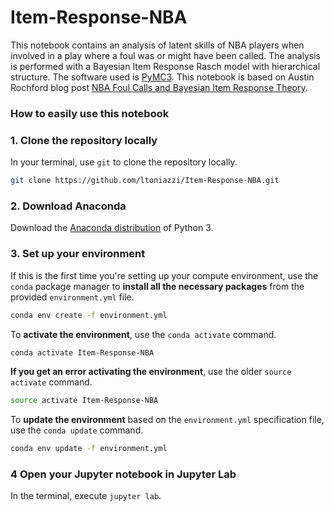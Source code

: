 # Item-Response-NBA

This notebook contains an analysis of latent skills of NBA players when involved in a play where a foul was or might have been called. The analysis is performed with a Bayesian Item Response Rasch model with hierarchical structure. The software used is [PyMC3](https://docs.pymc.io/). This notebook is based on Austin Rochford blog post [NBA Foul Calls and Bayesian Item Response Theory](https://www.austinrochford.com/posts/2017-04-04-nba-irt.html).



### How to easily use this notebook
### 1. Clone the repository locally

In your terminal, use `git` to clone the repository locally.

```bash
git clone https://github.com/ltoniazzi/Item-Response-NBA.git
```

### 2. Download Anaconda

Download the [Anaconda distribution](https://www.anaconda.com/download/) of Python 3.

### 3. Set up your environment

If this is the first time you're setting up your compute environment,
use the `conda` package manager
to **install all the necessary packages**
from the provided `environment.yml` file.

```bash
conda env create -f environment.yml
```

To **activate the environment**, use the `conda activate` command.

```bash
conda activate Item-Response-NBA
```

**If you get an error activating the environment**, use the older `source activate` command.

```bash
source activate Item-Response-NBA
```

To **update the environment** based on the `environment.yml` specification file, use the `conda update` command.

```bash
conda env update -f environment.yml
```




### 4 Open your Jupyter notebook in Jupyter Lab

In the terminal, execute `jupyter lab`.
